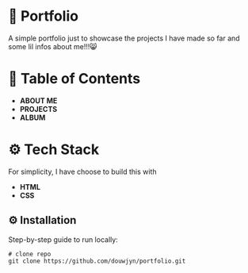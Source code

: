 # 🚀 Portfolio

A simple portfolio just to showcase the projects I have made so far and some lil infos about me!!!😸

# 📖 Table of Contents
- **ABOUT ME**
- **PROJECTS**
- **ALBUM**

# ⚙️ Tech Stack
For simplicity, I have choose to build this with
- **HTML**
- **CSS**
  
## ⚙️ Installation
Step-by-step guide to run locally:

    # clone repo
    git clone https://github.com/douwjyn/portfolio.git
